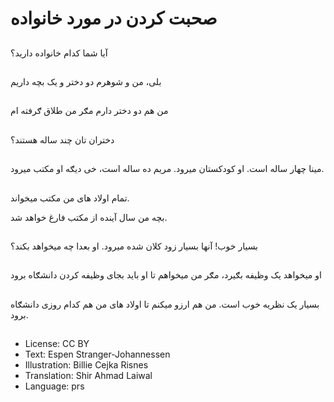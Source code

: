 # صحبت کردن در مورد خانواده

##
آيا شما کدام خانواده دارید؟

##
بلی، من و شوهرم دو دختر و يک بچه داریم

##
من هم دو دختر دارم مګر من طلاق ګرفته ام

##
دختران تان چند ساله هستند؟

##
مينا چهار ساله است. او کودکستان ميرود. مريم ده ساله است، خی ديګه او مکتب ميرود.

##
تمام اولاد های من مکتب ميخواند.

بچه من سال آينده از مکتب فارغ خواهد شد.

##
بسيار خوب! آنها بسيار زود کلان شده ميرود. او بعدا چه ميخواهد بکند؟

##
او ميخواهد يک وظيفه بګيرد، مګر من ميخواهم تا او بايد بجای وظيفه کردن دانشګاه برود

##
بسيار يک نظريه خوب است. من هم ارزو ميکنم تا اولاد های من هم کدام روزی دانشګاه برود.

##
* License: CC BY
* Text: Espen Stranger-Johannessen
* Illustration: Billie Cejka Risnes
* Translation: Shir Ahmad Laiwal
* Language: prs
